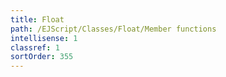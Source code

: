 ```yaml
---
title: Float
path: /EJScript/Classes/Float/Member functions
intellisense: 1
classref: 1
sortOrder: 355
---
```





